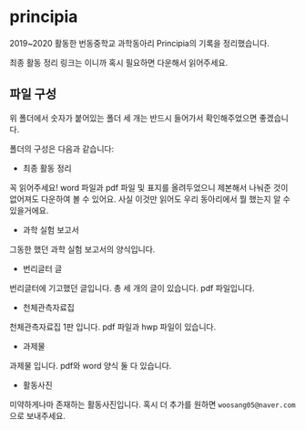 # principia
2019~2020 활동한 번동중학교 과학동아리 Principia의 기록을 정리했습니다.

최종 활동 정리 링크는 이니까 혹시 필요하면 다운해서 읽어주세요. 

## 파일 구성
위 폴더에서 숫자가 붙어있는 폴더 세 개는 반드시 들어가서 확인해주었으면 좋겠습니다.

폴더의 구성은 다음과 같습니다:

- 최종 활동 정리

꼭 읽어주세요! word 파일과 pdf 파일 및 표지를 올려두었으니 제본해서 나눠준 것이 없어져도 다운하여 볼 수 있어요.
사실 이것만 읽어도 우리 동아리에서 뭘 했는지 알 수 있을거에요. 

- 과학 실험 보고서

그동한 했던 과학 실험 보고서의 양식입니다. 

- 번리글터 글

번리글터에 기고했던 글입니다. 총 세 개의 글이 있습니다. pdf 파일입니다. 

- 천체관측자료집

천체관측자료집 1판 입니다. pdf 파일과 hwp 파일이 있습니다. 

- 과제물

과제물 입니다. pdf와 word 양식 둘 다 있습니다. 

- 활동사진

미약하게나마 존재하는 활동사진입니다. 혹시 더 추가를 원하면 `woosang05@naver.com` 으로 보내주세요.

